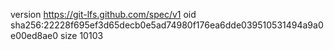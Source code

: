 version https://git-lfs.github.com/spec/v1
oid sha256:22228f695ef3d65decb0e5ad74980f176ea6dde039510531494a9a0e00ed8ae0
size 10103
